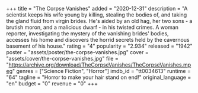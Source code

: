 +++
title = "The Corpse Vanishes"
added = "2020-12-31"
description = "A scientist keeps his wife young by killing, stealing the bodies of, and taking the gland fluid from virgin brides. He's aided by an old hag, her two sons - a brutish moron, and a malicious dwarf - in his twisted crimes.  A woman reporter, investigating the mystery of the vanishing brides' bodies, accesses his home and discovers the horrid secrets held by the cavernous basement of his house."
rating = "4"
popularity = "2.934"
released = "1942"
poster = "assets/poster/the-corpse-vanishes.jpg"
cover = "assets/cover/the-corpse-vanishes.jpg"
file = "https://archive.org/download/TheCorpseVanishes/TheCorpseVanishes.mpeg"
genres = ["Science Fiction", "Horror"]
imdb_id = "tt0034613"
runtime = "64"
tagline = "Horror to make your hair stand on end!"
original_language = "en"
budget = "0"
revenue = "0"
+++
